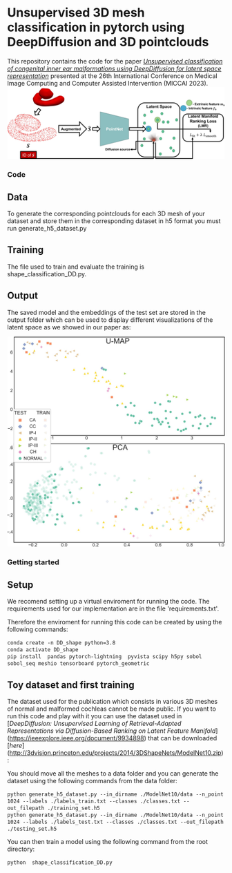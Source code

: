 # Unsupervised 3D mesh  classification in pytorch using DeepDiffusion and 3D pointclouds

This repository contains the code for the paper
 [_Unsupervised classification of congenital inner ear
malformations using DeepDiffusion for latent
space representation_](https://doi.org/10.1007/978-3-031-43904-9_63) presented at the 26th International Conference on Medical Image Computing and Computer Assisted Intervention (MICCAI 2023).
![Alt text](./data/pipeline.jpg "Sketch of the DeepDiffusion used for latent space representation of the cochlear 3D meshes. The pointcloud extracted from the mesh is fed to the PointNet encoder which generates the corresponding latent feature which is optimized by minimizing the LMR loss so the encoder and the latent feature manifold are optimized for the comparison of data samples.")


### Code

## Data

To generate the corresponding pointclouds for each 3D mesh of your dataset and store them in the corresponding dataset in h5 format you must run generate_h5_dataset.py

## Training 

The file used to train and evaluate the training is shape_classification_DD.py. 



## Output

The saved model and the embeddings of the test set are stored in the output folder which can be used to display different visualizations of the latent space as we showed in our paper as:

![Alt text](./data/latent_space.jpg "U-MAP and PCA representation of the test features where it can be observed how the different classes group together and how the anatomical variation is represented as there is a progression from the most abnormal cases towards fully normal cases.")



### Getting started
## Setup 

We recomend setting up a virtual enviroment for running the code. The requirements used for our implementation are in the file 'requirements.txt'.

Therefore the enviroment for running this code can be created by using the following commands:

   ```shell
   conda create -n DD_shape python=3.8
   conda activate DD_shape
   pip install  pandas pytorch-lightning  pyvista scipy h5py sobol sobol_seq meshio tensorboard pytorch_geometric
   ```

## Toy dataset and first training

The dataset used for the publication which consists in various 3D meshes of normal and malformed cochleas cannot be made public. If you want to run this code and play with it you can use the dataset used in [_DeepDiffusion: Unsupervised Learning of Retrieval-Adapted Representations via Diffusion-Based Ranking on Latent Feature Manifold_] (https://ieeexplore.ieee.org/document/9934898) that can be downloaded [_here_] (http://3dvision.princeton.edu/projects/2014/3DShapeNets/ModelNet10.zip):

You should move all the meshes to a data folder and you can generate the dataset using the following commands from the data folder:

   ```shell
   python generate_h5_dataset.py --in_dirname ./ModelNet10/data --n_point 1024 --labels ./labels_train.txt --classes ./classes.txt --out_filepath ./training_set.h5
   python generate_h5_dataset.py --in_dirname ./ModelNet10/data --n_point 1024 --labels ./labels_test.txt --classes ./classes.txt --out_filepath ./testing_set.h5
   ```

You can then train a model using the following command from the root directory:

   ```shell
   python  shape_classification_DD.py

   ```

